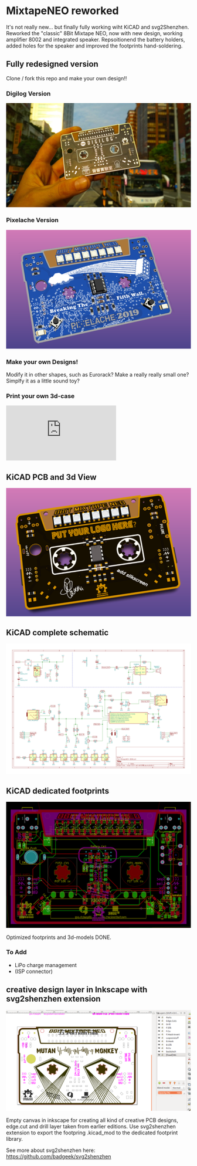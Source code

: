 # MixtapeNEO reworked
It's not really new... but finally fully working wiht KiCAD and svg2Shenzhen.
Reworked the "classic" 8Bit Mixtape NEO, now with new design, working amplifier 8002 and integrated speaker. Repsoitionend the battery holders, added holes for the speaker and improved the footprints hand-soldering.

## Fully redesigned version

Clone / fork this repo and make your own design!!

### Digilog Version

![](https://github.com/8BitMixtape/8Bitmixtape_reworked/raw/master/photos/digilog_version_streetTaipei.jpg)

### Pixelache Version

![](https://github.com/8BitMixtape/8Bitmixtape_reworked/raw/master/photos/pixelache_version_v01.png)

### Make your own Designs!

Modify it in other shapes, such as Eurorack? Make a really really small one? Simplfy it as a little sound toy?

### Print your own 3d-case

![](https://github.com/8BitMixtape/8Bitmixtape_reworked/raw/master/3d-case/MixTape_Case_VerMayl19_11.stl)

## KiCAD PCB and 3d View

![](https://github.com/8BitMixtape/8Bitmixtape_reworked/raw/master/photos/8Bitmixtape_exampleDesign.png)

## KiCAD complete schematic

![](https://github.com/8BitMixtape/MutanMonkey_Mixtape3000/raw/master/photos/schematics_v32.jpg)


## KiCAD dedicated footprints

![](https://github.com/8BitMixtape/8Bitmixtape_reworked/raw/master/photos/Kicad_dedicated.png)


Optimized footprints and 3d-models DONE. 

### To Add
* LiPo charge management
* (ISP connector)

## creative design layer in Inkscape with svg2shenzhen extension

![](https://github.com/8BitMixtape/MutanMonkey_Mixtape3000/raw/master/photos/inkscape_layers.png)

Empty canvas in inkscape for creating all kind of creative PCB designs, edge.cut and drill layer taken from earlier editions. Use svg2shenzhen extension to export the footpring .kicad_mod to the dedicated footprint library.

See more about svg2shenzhen here: https://github.com/badgeek/svg2shenzhen
